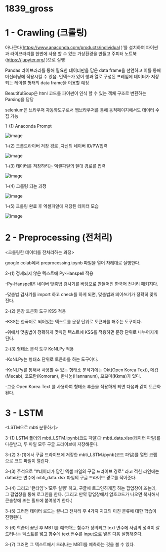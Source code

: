# 1839_gross
# 1 - Crawling (크롤링)

아나콘다(https://www.anaconda.com/products/individual )’를 설치하여 파이썬과 라이브러리를 한번에 사용 할 수 있는 가상환경을 만들고 
주피터 노트북(https://jupyter.org/ )으로 실행

Pandas 라이브러리를 통해 필요한 데이터만을 담은 data frame을 선언하고 이를 통해 머신러닝에 적용시킬 수 있음. 인덱스가 있어 행과 열로 구성된 프레임에 데이터가 저장되는 테이블 형태의 data frame을 이용할 예정

BeautifulSoup은 html 코드를 파이썬이 인식 할 수 있는 객체 구조로 변환하는 Parsing을 담당

selenium은 브라우저 자동화도구로서 웹브라우저를 통해 동적페이지에서도 데이터 수집 가능

 1-(1) Anaconda Prompt
 
![image](https://user-images.githubusercontent.com/90343909/170559462-34c76b52-3439-44e7-bd51-179f85c166e6.png)

 1-(2) 크롬드라이버 저장 경로 ,자신의 네이버 ID/PW입력

![image](https://user-images.githubusercontent.com/90343909/170559542-9c501699-dd77-4377-ae6b-24a5e8397f06.png)

 1-(3) 데이터를 저장하려는 엑셀파일의 절대 경로를 입력

![image](https://user-images.githubusercontent.com/90343909/170559604-9ffc107b-ad59-4017-bc90-1172aaf8195c.png)

 1-(4) 크롤링 되는 과정

![image](https://user-images.githubusercontent.com/90343909/170559650-65c5f5e5-b7e5-4394-83ba-cb0a1a339baa.png)

 1-(5) 크롤링 완료 후 엑셀파일에 저장된 데이터 모습

![image](https://user-images.githubusercontent.com/90343909/170559699-80802380-3ffc-49c8-8c42-53bc96e819ba.png)

# 2 - Preprocessing (전처리)

<크롤링한 데이터를 전처리하는 과정>

google colab에서 preprocessing.ipynb 파일을 열어 차례대로 실행한다.

  2-(1) 정제되지 않은 텍스트에 Py-Hanspell 적용
  
   -Py-Hanspell은 네이버 맞춤법 검사기를 바탕으로 만들어진 한국어 전처리 패키지다.
   
   -맞춤법 검사기를 import 하고 check를 하게 되면, 맞춤법과 띄어쓰기가 정확히 맞춰진다.
   
   
  2-(2) 문장 토큰화 도구 KSS 적용
  
   -KSS는 한국어로 되어있는 텍스트를 문장 단위로 토큰화를 해주는 도구이다.
   
   -위에서 맞춤법이 정확하게 맞춰진 텍스트에 KSS를 적용하면 문장 단위로 나누어지게 된다.
   
   
  2-(3) 형태소 분석 도구 KoNLPy 적용
  
   -KoNLPy는 형태소 단위로 토큰화를 하는 도구이다.
   
   -KoNLPy를 통해서 사용할 수 있는 형태소 분석기에는 Okt(Open Korea Text), 메캅(Mecab), 코모란(Komoran), 한나눔(Hannanum), 꼬꼬마(Kkma)가 있다.
   
   -그중 Open Korea Text 를 사용하여 형태소 추출을 적용하게 되면 다음과 같이 토큰화 된다.


# 3 - LSTM

<LSTM으로 mbti 분류하기>

  3-(1) LSTM 폴더의 mbti_LSTM.ipynb(코드 파일)과 mbti_data.xlsx(데이터 파일)를 다운받고, 두 파일 모두 구글 드라이브에 저장해준다.

  3-(2) 3-(1)에서 구글 드라이브에 저장한 mbti_LSTM.ipynb(코드 파일)를 열면 코랩으로 코드 파일이 열린다.

  3-(3) 주석으로 "#데이터가 담긴 엑셀 파일의 구글 드라이브 경로" 라고 적힌 라인에는 data라는 변수에 mbti_data.xlsx 파일의 구글 드라이브 경로를 적어준다.

  3-(4) 그리고 '런타임'>'모두 실행' 하고, 구글에 로그인하게끔 하는 팝업창이 뜨는데, 그 팝업창을 통해 로그인을 한다. (그리고 만약 팝업창에서 암호코드가 나오면 복사해서 콘솔창에 뜨는 필드에 붙여넣기 한다.)

  3-(5) 그러면 데이터 로드는 끝나고 전처리 후 4가지 지표의 이진 분류에 대한 학습이 진행된다.
  
  3-(6) 학습이 끝난 후 MBTI를 예측하는 함수가 정의되고 text 변수에 사람의 성격이 잘 드러나는 텍스트를 넣고 함수에 text 변수를 input으로 넣은 다음 실행해준다.
  
  3-(7) 그러면 그 텍스트에서 드러나는 MBTI를 예측하는 것을 볼 수 있다.
  
